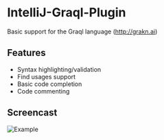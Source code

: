 # IntelliJ-Graql-Plugin
Basic support for the Graql language (http://grakn.ai)

## Features
- Syntax highlighting/validation
- Find usages support
- Basic code completion
- Code commenting

## Screencast
![Example](https://i.imgur.com/45bS8au.gif)
